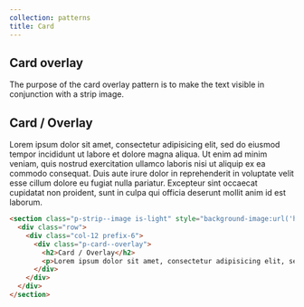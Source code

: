 ```yaml
---
collection: patterns
title: Card
---
```


## Card overlay
The purpose of the card overlay pattern is to make the text visible in
conjunction with a strip image.

<section class="p-strip--image is-light" style="background-image:url('https://assets.ubuntu.com/v1/364631d0-desktop-overview-hero.jpg?w=1024')">
  <div class="row">
    <div class="col-12 prefix-6">
      <div class="p-card--overlay">
        <h2>Card / Overlay</h2>
        <p>Lorem ipsum dolor sit amet, consectetur adipisicing elit, sed do eiusmod tempor incididunt ut labore et dolore magna aliqua. Ut enim ad minim veniam, quis nostrud exercitation ullamco laboris nisi ut aliquip ex ea commodo consequat. Duis aute irure dolor in reprehenderit in voluptate velit esse cillum dolore eu fugiat nulla pariatur. Excepteur sint occaecat cupidatat non proident, sunt in culpa qui officia deserunt mollit anim id est laborum.</p>
      </div>
    </div>
  </div>
</section>

```html
<section class="p-strip--image is-light" style="background-image:url('https://assets.ubuntu.com/v1/364631d0-desktop-overview-hero.jpg?w=1024')">
  <div class="row">
    <div class="col-12 prefix-6">
      <div class="p-card--overlay">
        <h2>Card / Overlay</h2>
        <p>Lorem ipsum dolor sit amet, consectetur adipisicing elit, sed do eiusmod tempor incididunt ut labore et dolore magna aliqua. Ut enim ad minim veniam, quis nostrud exercitation ullamco laboris nisi ut aliquip ex ea commodo consequat. Duis aute irure dolor in reprehenderit in voluptate velit esse cillum dolore eu fugiat nulla pariatur. Excepteur sint occaecat cupidatat non proident, sunt in culpa qui officia deserunt mollit anim id est laborum.</p>
      </div>
    </div>
  </div>
</section>
```
